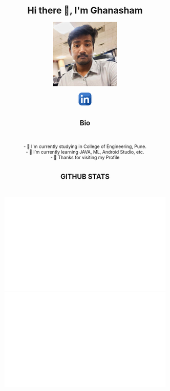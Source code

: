

 <div id="header" align="center">
 <h1></h1>
  <h1> Hi there 👋, I'm Ghanasham <br></h1>
  
 
 
  <img src="https://github.com/salunkhegr1712/salunkhegr1712/blob/main/ghansham-new.png" width="200"/> <br>
 <br>
 <a href="https://www.linkedin.com/in/ghanasham-rajaram-salunkhe-70b607204/" target="_blank">
  <img src="https://github.com/salunkhegr1712/salunkhegr1712/blob/main/linkedin.png" width="40"/>
 </a>
 

 <h1></h1><h2>Bio <br></h2><br>
</div>
<br>
 
 <div align="center">
- 🔭 I'm currently studying in College of Engineering, Pune.<br>
- 🌱 I’m currently learning JAVA, ML, Android Studio, etc.<br>
- 💬 Thanks for visiting my Profile <br>

 <h1></h1>
<h2> GITHUB STATS <br></h2><br>
  
 <br>
 <img src="https://github.com/salunkhegr1712/github-stats/blob/master/generated/languages.svg"/>
 <img src="https://github.com/salunkhegr1712/github-stats/blob/master/generated/overview.svg"/>
</div>


